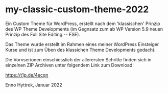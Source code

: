 # my-classic-custom-theme-2022

Ein Custom Theme für WordPress, erstellt nach dem 'klassischen' Prinzip des WP Theme Developments (im Gegnsatz zum ab WP Version 5.9 neuen Prinzip des Full Site Editing -- FSE).

Das Theme wurde erstellt im Rahmen eines meiner WordPress Einsteiger Kurse und ist zum Üben des klassichen Theme Developments gedacht.

Die Vorvserionen einschiesslich der allerersten Schritte finden sich in einzelnen ZIP Archiven unter folgendem Link zum Download:

https://t1p.de/4ecqn

Enno Hyttrek,
Januar 2022
 
